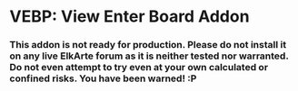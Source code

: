 # VEBP: View Enter Board Addon

### This addon is not ready for production. Please do not install it on any live ElkArte forum as it is neither tested nor warranted. Do not even attempt to try even at your own calculated or confined risks. You have been warned! :P
